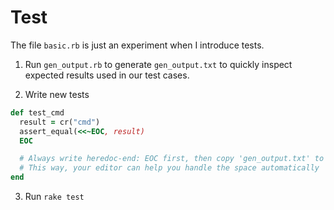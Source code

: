 # Test

The file `basic.rb` is just an experiment when I introduce tests.

1. Run `gen_output.rb` to generate `gen_output.txt` to quickly inspect expected results used in our test cases.

2. Write new tests

```ruby
def test_cmd
  result = cr("cmd")
  assert_equal(<<~EOC, result)
  EOC

  # Always write heredoc-end: EOC first, then copy 'gen_output.txt' to the middle
  # This way, your editor can help you handle the space automatically
end
```

3. Run `rake test`
